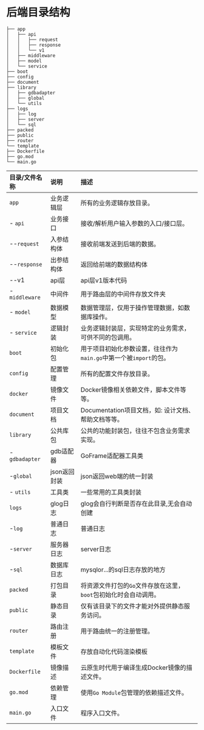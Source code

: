 # 后端目录结构

```shell 
├── app
│   ├── api
│   │   ├── request
│   │   ├── response
│   │   └── v1
│   ├── middleware
│   ├── model
│   └── service
├── boot
├── config
├── document
├── library
│   ├── gdbadapter
│   ├── global
│   └── utils
├── logs
│   ├── log
│   ├── server
│   └── sql
├── packed
├── public
├── router
└── template
├── Dockerfile
├── go.mod
└── main.go
```
| 目录/文件名称 | 说明       | 描述                                                         |
| :------------ | :--------- | :----------------------------------------------------------- |
| `app`         | 业务逻辑层 | 所有的业务逻辑存放目录。                                     |
| - `api`       | 业务接口   | 接收/解析用户输入参数的入口/接口层。                         |
| --`request`   | 入参结构体 | 接收前端发送到后端的数据。                                   |
| --`response`  | 出参结构体 | 返回给前端的数据结构体                                       |
| --v1          | api层      | api层v1版本代码                                              |
| -`middleware` | 中间件     | 用于路由层的中间件存放文件夹                                 |
| - `model`     | 数据模型   | 数据管理层，仅用于操作管理数据，如数据库操作。               |
| - `service`   | 逻辑封装   | 业务逻辑封装层，实现特定的业务需求，可供不同的包调用。       |
| `boot`        | 初始化包   | 用于项目初始化参数设置，往往作为`main.go`中第一个被`import`的包。 |
| `config`      | 配置管理   | 所有的配置文件存放目录。                                     |
| `docker`      | 镜像文件   | Docker镜像相关依赖文件，脚本文件等等。                       |
| `document`    | 项目文档   | Documentation项目文档，如: 设计文档、帮助文档等等。          |
| `library`     | 公共库包   | 公共的功能封装包，往往不包含业务需求实现。                   |
| -`gdbadapter` | gdb适配器  | GoFrame适配器工具类                                          |
| -`global` | json返回封装 | json返回web端的统一封装                     |
| - `utils` | 工具类 | 一些常用的工具类封装 |
| `logs` | glog日志 | glog会自行判断是否存在此目录,无会自动创建 |
| -`log` | 普通日志 | 普通日志 |
| -`server` | 服务器日志 | server日志 |
| -`sql` | 数据库日志 | mysqlor...的sql日志存放的地方 |
| `packed`      | 打包目录   | 将资源文件打包的`Go`文件存放在这里，`boot`包初始化时会自动调用。 |
| `public`      | 静态目录   | 仅有该目录下的文件才能对外提供静态服务访问。                 |
| `router`      | 路由注册   | 用于路由统一的注册管理。                                     |
| `template`    | 模板文件   | 存放自动化代码渲染模板                                       |
| `Dockerfile`  | 镜像描述   | 云原生时代用于编译生成Docker镜像的描述文件。                 |
| `go.mod`      | 依赖管理   | 使用`Go Module`包管理的依赖描述文件。                        |
| `main.go`     | 入口文件   | 程序入口文件。                                               |


